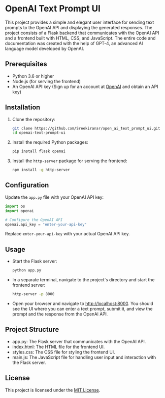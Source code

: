 # OpenAI Text Prompt UI

This project provides a simple and elegant user interface for sending text prompts to the OpenAI API and displaying the generated responses. The project consists of a Flask backend that communicates with the OpenAI API and a frontend built with HTML, CSS, and JavaScript. The entire code and documentation was created with the help of GPT-4, an advanced AI language model developed by OpenAI.

## Prerequisites

- Python 3.6 or higher
- Node.js (for serving the frontend)
- An OpenAI API key (Sign up for an account at [OpenAI](https://beta.openai.com/signup/) and obtain an API key)

## Installation

1. Clone the repository:

    ```bash
    git clone https://github.com/Sreekiranar/open_ai_text_prompt_ui.git
    cd openai-text-prompt-ui
    ```

2. Install the required Python packages:

    ```bash
    pip install flask openai
    ```

3. Install the `http-server` package for serving the frontend:

    ```bash
    npm install -g http-server
    ```

## Configuration

Update the `app.py` file with your OpenAI API key:

```python
import os
import openai

# Configure the OpenAI API
openai.api_key = "enter-your-api-key"
```

Replace `enter-your-api-key` with your actual OpenAI API key.

## Usage

- Start the Flask server:

    ```python
    python app.py
    ```

- In a separate terminal, navigate to the project's directory and start the frontend server:

    ```bash
    http-server -p 8000
    ```

- Open your browser and navigate to <http://localhost:8000>. You should see the UI where you can enter a text prompt, submit it, and view the prompt and the response from the OpenAI API.

## Project Structure

- app.py: The Flask server that communicates with the OpenAI API.
- index.html: The HTML file for the frontend UI.
- styles.css: The CSS file for styling the frontend UI.
- main.js: The JavaScript file for handling user input and interaction with the Flask server.

## License

This project is licensed under the [MIT License](https://opensource.org/license/mit/).
